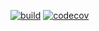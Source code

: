 [![build](https://github.com/Sceki/karman-private/actions/workflows/build.yml/badge.svg)](https://github.com/Sceki/karman-private/actions/workflows/build.yml)
[![codecov](https://codecov.io/gh/Sceki/karman-private/branch/main/graph/badge.svg?token=XKMX6CPTNI)](https://codecov.io/gh/Sceki/karman-private)

